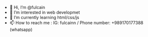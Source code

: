 - 👋 Hi, I’m @fulcain
- 👀 I’m interested in web developmet
- 🌱 I’m currently learning html/css/js
- 📫 How to reach me : IG: fulcainn / Phone number: +989170177388 (whatsapp)

<!---
fulcain/fulcain is a ✨ special ✨ repository because its `README.md` (this file) appears on your GitHub profile.
You can click the Preview link to take a look at your changes.
--->
